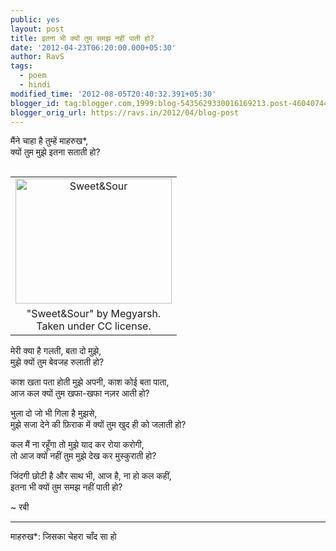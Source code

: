 ```yaml
---
public: yes
layout: post
title: इतना भी क्यों तुम समझ नहीं पाती हो?
date: '2012-04-23T06:20:00.000+05:30'
author: RavS
tags:
  - poem
  - hindi
modified_time: '2012-08-05T20:40:32.391+05:30'
blogger_id: tag:blogger.com,1999:blog-5435629330016169213.post-460407448728868729
blogger_orig_url: https://ravs.in/2012/04/blog-post
---
```


मैंने चाहा है तुम्हें माहरुख\*,  
क्यों तुम मुझे इतना सताती हो?

<table cellpadding="0" cellspacing="0" class="tr-caption-container" style="float: right; margin-left: 1em; text-align: right;"><tbody><tr><td style="text-align: center;"><a href="http://www.flickr.com/photos/megyarsh/2647294450/" style="clear: right; margin-bottom: 1em; margin-left: auto; margin-right: auto;" title="Sweet&amp;Sour by Megyarsh, on Flickr"><img alt="Sweet&amp;Sour" height="200" src="http://farm4.staticflickr.com/3220/2647294450_48b38500f0.jpg" width="250"></a></td></tr><tr><td class="tr-caption" style="text-align: center;">"Sweet&amp;Sour" by Megyarsh.<br>Taken under CC license.</td></tr></tbody></table>

मेरी क्या है गलती, बता दो मुझे,  
मुझे क्यों तुम बेवजह रुलाती हो?

काश खता पता होती मुझे अपनी, काश कोई बता पाता,  
आज कल क्यों तुम खफा-खफा नज़र आती हो?

भुला दो जो भी गिला है मुझसे,  
मुझे सजा देने की फ़िराक में क्यों तुम खुद ही को जलाती हो?

कल मैं ना रहूँगा तो मुझे याद कर रोया करोगी,  
तो आज क्यों नहीं तुम मुझे देख कर मुस्कुराती हो?

जिंदगी छोटी है और साथ भी, आज है, ना हो कल कहीं,  
इतना भी क्यों तुम समझ नहीं पाती हो?

~ रबी  

---
माहरुख\*: जिसका चेहरा चाँद सा हो
